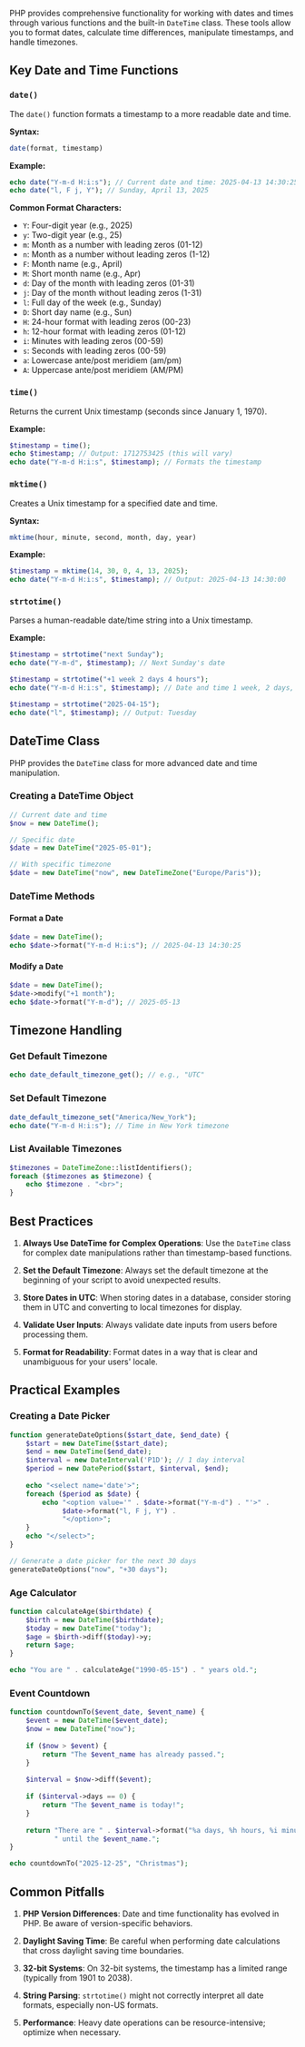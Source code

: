 
PHP provides comprehensive functionality for working with dates and times through various functions and the built-in `DateTime` class. These tools allow you to format dates, calculate time differences, manipulate timestamps, and handle timezones.

## Key Date and Time Functions

### `date()`

The `date()` function formats a timestamp to a more readable date and time.

**Syntax:**

```php
date(format, timestamp)
```

**Example:**

```php
echo date("Y-m-d H:i:s"); // Current date and time: 2025-04-13 14:30:25
echo date("l, F j, Y"); // Sunday, April 13, 2025
```

**Common Format Characters:**

- `Y`: Four-digit year (e.g., 2025)
- `y`: Two-digit year (e.g., 25)
- `m`: Month as a number with leading zeros (01-12)
- `n`: Month as a number without leading zeros (1-12)
- `F`: Month name (e.g., April)
- `M`: Short month name (e.g., Apr)
- `d`: Day of the month with leading zeros (01-31)
- `j`: Day of the month without leading zeros (1-31)
- `l`: Full day of the week (e.g., Sunday)
- `D`: Short day name (e.g., Sun)
- `H`: 24-hour format with leading zeros (00-23)
- `h`: 12-hour format with leading zeros (01-12)
- `i`: Minutes with leading zeros (00-59)
- `s`: Seconds with leading zeros (00-59)
- `a`: Lowercase ante/post meridiem (am/pm)
- `A`: Uppercase ante/post meridiem (AM/PM)

### `time()`

Returns the current Unix timestamp (seconds since January 1, 1970).

**Example:**

```php
$timestamp = time();
echo $timestamp; // Output: 1712753425 (this will vary)
echo date("Y-m-d H:i:s", $timestamp); // Formats the timestamp
```

### `mktime()`

Creates a Unix timestamp for a specified date and time.

**Syntax:**

```php
mktime(hour, minute, second, month, day, year)
```

**Example:**

```php
$timestamp = mktime(14, 30, 0, 4, 13, 2025);
echo date("Y-m-d H:i:s", $timestamp); // Output: 2025-04-13 14:30:00
```

### `strtotime()`

Parses a human-readable date/time string into a Unix timestamp.

**Example:**

```php
$timestamp = strtotime("next Sunday");
echo date("Y-m-d", $timestamp); // Next Sunday's date

$timestamp = strtotime("+1 week 2 days 4 hours");
echo date("Y-m-d H:i:s", $timestamp); // Date and time 1 week, 2 days, 4 hours from now

$timestamp = strtotime("2025-04-15");
echo date("l", $timestamp); // Output: Tuesday
```

## DateTime Class

PHP provides the `DateTime` class for more advanced date and time manipulation.

### Creating a DateTime Object

```php
// Current date and time
$now = new DateTime();

// Specific date
$date = new DateTime("2025-05-01");

// With specific timezone
$date = new DateTime("now", new DateTimeZone("Europe/Paris"));
```

### DateTime Methods

#### Format a Date

```php
$date = new DateTime();
echo $date->format("Y-m-d H:i:s"); // 2025-04-13 14:30:25
```

#### Modify a Date

```php
$date = new DateTime();
$date->modify("+1 month");
echo $date->format("Y-m-d"); // 2025-05-13
```

## Timezone Handling


### Get Default Timezone

```php
echo date_default_timezone_get(); // e.g., "UTC"
```

### Set Default Timezone

```php
date_default_timezone_set("America/New_York");
echo date("Y-m-d H:i:s"); // Time in New York timezone
```

### List Available Timezones

```php
$timezones = DateTimeZone::listIdentifiers();
foreach ($timezones as $timezone) {
    echo $timezone . "<br>";
}
```



## Best Practices

1. **Always Use DateTime for Complex Operations**: Use the `DateTime` class for complex date manipulations rather than timestamp-based functions.
    
2. **Set the Default Timezone**: Always set the default timezone at the beginning of your script to avoid unexpected results.
    
3. **Store Dates in UTC**: When storing dates in a database, consider storing them in UTC and converting to local timezones for display.
    
4. **Validate User Inputs**: Always validate date inputs from users before processing them.
    
5. **Format for Readability**: Format dates in a way that is clear and unambiguous for your users' locale.


## Practical Examples

### Creating a Date Picker

```php
function generateDateOptions($start_date, $end_date) {
    $start = new DateTime($start_date);
    $end = new DateTime($end_date);
    $interval = new DateInterval('P1D'); // 1 day interval
    $period = new DatePeriod($start, $interval, $end);
    
    echo "<select name='date'>";
    foreach ($period as $date) {
        echo "<option value='" . $date->format("Y-m-d") . "'>" . 
             $date->format("l, F j, Y") . 
             "</option>";
    }
    echo "</select>";
}

// Generate a date picker for the next 30 days
generateDateOptions("now", "+30 days");
```

### Age Calculator

```php
function calculateAge($birthdate) {
    $birth = new DateTime($birthdate);
    $today = new DateTime("today");
    $age = $birth->diff($today)->y;
    return $age;
}

echo "You are " . calculateAge("1990-05-15") . " years old.";
```

### Event Countdown

```php
function countdownTo($event_date, $event_name) {
    $event = new DateTime($event_date);
    $now = new DateTime("now");
    
    if ($now > $event) {
        return "The $event_name has already passed.";
    }
    
    $interval = $now->diff($event);
    
    if ($interval->days == 0) {
        return "The $event_name is today!";
    }
    
    return "There are " . $interval->format("%a days, %h hours, %i minutes") . 
           " until the $event_name.";
}

echo countdownTo("2025-12-25", "Christmas");
```

## Common Pitfalls

1. **PHP Version Differences**: Date and time functionality has evolved in PHP. Be aware of version-specific behaviors.
    
2. **Daylight Saving Time**: Be careful when performing date calculations that cross daylight saving time boundaries.
    
3. **32-bit Systems**: On 32-bit systems, the timestamp has a limited range (typically from 1901 to 2038).
    
4. **String Parsing**: `strtotime()` might not correctly interpret all date formats, especially non-US formats.
    
5. **Performance**: Heavy date operations can be resource-intensive; optimize when necessary.